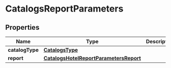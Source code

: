 

# CatalogsReportParameters

## Properties

Name | Type | Description | Notes
------------ | ------------- | ------------- | -------------
**catalogType** | [**CatalogsType**](CatalogsType.md) |  | 
**report** | [**CatalogsHotelReportParametersReport**](CatalogsHotelReportParametersReport.md) |  | 





